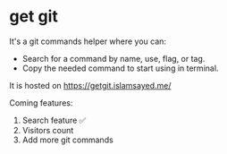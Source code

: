 # get git

It's a git commands helper where you can:
- Search for a command by name, use, flag, or tag. 
- Copy the needed command to start using in terminal.

It is hosted on https://getgit.islamsayed.me/

Coming features:
1. Search feature ✅
2. Visitors count
3. Add more git commands
